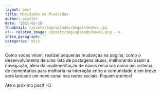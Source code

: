 ```yaml
---
layout: post
title: Novidades no Pixeladas
author: pixelbr
date: '2021-02-16'
thumbnail: /assets/img/uploads/megafonenews.jpg
<!-- related_image: /assets/img/uploads/news1.png -->
intro_paragraph: ''
categories: misc
---
```



Como voces viram, realizei pequenas mudanças na página, como o desenvolvimento de uma lista de postagens atuais, 
melhorando assim a navegação, alem da implementação de novos recursos como um sistema de comentários para melhoria na interação entre a comunidade e em breve 
será lancado um novo canal nas redes sociais. Fiquem atentos!

Ate o próximo post! =D

